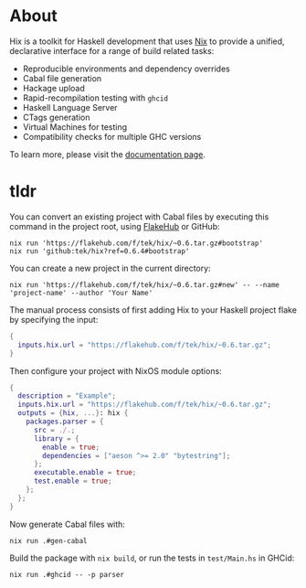 # About

Hix is a toolkit for Haskell development that uses [Nix](https://nixos.org/learn.html) to provide a unified,
declarative interface for a range of build related tasks:

- Reproducible environments and dependency overrides
- Cabal file generation
- Hackage upload
- Rapid-recompilation testing with `ghcid`
- Haskell Language Server
- CTags generation
- Virtual Machines for testing
- Compatibility checks for multiple GHC versions

To learn more, please visit the [documentation page](https://tryp.io/hix/index.html).

# tldr

You can convert an existing project with Cabal files by executing this command in the project root, using
[FlakeHub](https://flakehub.com/docs) or GitHub:

```
nix run 'https://flakehub.com/f/tek/hix/~0.6.tar.gz#bootstrap'
nix run 'github:tek/hix?ref=0.6.4#bootstrap'
```

You can create a new project in the current directory:

```
nix run 'https://flakehub.com/f/tek/hix/~0.6.tar.gz#new' -- --name 'project-name' --author 'Your Name'
```

The manual process consists of first adding Hix to your Haskell project flake by specifying the input:

```nix
{
  inputs.hix.url = "https://flakehub.com/f/tek/hix/~0.6.tar.gz";
}
```

Then configure your project with NixOS module options:

```nix
{
  description = "Example";
  inputs.hix.url = "https://flakehub.com/f/tek/hix/~0.6.tar.gz";
  outputs = {hix, ...}: hix {
    packages.parser = {
      src = ./.;
      library = {
        enable = true;
        dependencies = ["aeson ^>= 2.0" "bytestring"];
      };
      executable.enable = true;
      test.enable = true;
    };
  };
}
```

Now generate Cabal files with:

```
nix run .#gen-cabal
```

Build the package with `nix build`, or run the tests in `test/Main.hs` in GHCid:

```
nix run .#ghcid -- -p parser
```

